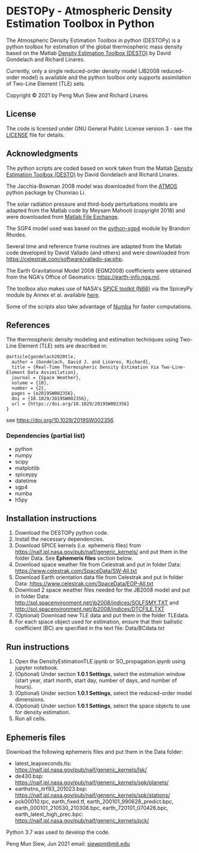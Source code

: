 # DESTOPy - Atmospheric Density Estimation Toolbox in Python
The Atmospheric Density Estimation Toolbox in python (DESTOPy) is a python toolbox for estimation of the global thermospheric mass density based on the Matlab [Density Estimation Toolbox (DESTO)](https://github.com/davidgondelach/DESTO) by David Gondelach and Richard Linares. 

Currently, only a single reduced-order density model (JB2008 reduced-order model) is available and the python toolbox only supports assimilation of Two-Line Element (TLE) sets. 

Copyright &copy; 2021 by Peng Mun Siew and Richard Linares

## License
The code is licensed under GNU General Public License version 3 - see the [LICENSE](https://github.com/pengmun/DESTOPy/blob/main/LICENSE) file for details.

## Acknowledgments
The python scripts are coded based on work taken from the Matlab [Density Estimation Toolbox (DESTO)](https://github.com/davidgondelach/DESTO) by David Gondelach and Richard Linares.

The Jacchia-Bowman 2008 model was downloaded from the [ATMOS](https://github.com/lcx366/ATMOS) python package by Chunxiao Li.

The solar radiation pressure and third-body perturbations models are adapted from the Matlab code by Meysam Mahooti (copyright 2018) and were downloaded from [Matlab File Exchange](https://www.mathworks.com/matlabcentral/fileexchange/55167-high-precision-orbit-propagator).

The SGP4 model used was based on the [python-sgp4](https://github.com/brandon-rhodes/python-sgp4) module by Brandon Rhodes.

Several time and reference frame routines are adapted from the Matlab code developed by David Vallado (and others) and were downloaded from https://celestrak.com/software/vallado-sw.php.

The Earth Gravitational Model 2008 (EGM2008) coefficients were obtained from the NGA's Office of Geomatics: https://earth-info.nga.mil.

The toolbox also makes use of NASA's [SPICE toolkit (N66)](https://naif.jpl.nasa.gov/naif/toolkit.html) via the SpiceyPy module by Annex et al. available [here](https://github.com/AndrewAnnex/SpiceyPy).

Some of the scripts also take advantage of [Numba](https://numba.pydata.org/numba-doc/dev/index.html) for faster computations.

## References
The thermospheric density modeling and estimation techniques using Two-Line Element (TLE) sets are described in:
```
@article{gondelach2020tle,
  author = {Gondelach, David J. and Linares, Richard},
  title = {Real-Time Thermospheric Density Estimation Via Two-Line-Element Data Assimilation},
  journal = {Space Weather},
  volume = {18},
  number = {2},
  pages = {e2019SW002356},
  doi = {10.1029/2019SW002356},
  url = {https://doi.org/10.1029/2019SW002356}
}
```
see https://doi.org/10.1029/2019SW002356.

### Dependencies (partial list)
* python
* numpy
* scipy
* matplotlib
* spiceypy
* datetime
* sgp4
* numba
* h5py

## Installation instructions
1. Download the DESTOPy python code.
2. Install the necessary dependencies.
3. Download SPICE kernels (i.e. ephemeris files) from https://naif.jpl.nasa.gov/pub/naif/generic_kernels/ and put them in the folder Data. See **Ephemeris files** section below.
4. Download space weather file from Celestrak and put in folder Data: https://www.celestrak.com/SpaceData/SW-All.txt
5. Download Earth orientation data file from Celestrak and put in folder Data: https://www.celestrak.com/SpaceData/EOP-All.txt
6. Download 2 space weather files needed for the JB2008 model and put in folder Data: http://sol.spacenvironment.net/jb2008/indices/SOLFSMY.TXT and http://sol.spacenvironment.net/jb2008/indices/DTCFILE.TXT
7. (Optional) Download new TLE data and put them in the folder TLEdata.
8. For each space object used for estimation, ensure that their ballistic coefficient (BC) are specified in the text file: Data/BCdata.txt

## Run instructions
1. Open the DensityEstimationTLE.ipynb or SO_propagation.ipynb using jupyter notebook.
2. (Optional) Under section **1.0.1 Settings**, select the estimation window (start year, start month, start day, number of days, and number of hours).
4. (Optional) Under section **1.0.1 Settings**, select the reduced-order model dimensions. 
5. (Optional) Under section **1.0.1 Settings**, select the space objects to use for density estimation.
6. Run all cells.
  
## Ephemeris files
Download the following ephemeris files and put them in the Data folder:
* latest_leapseconds.tls: https://naif.jpl.nasa.gov/pub/naif/generic_kernels/lsk/
* de430.bsp: https://naif.jpl.nasa.gov/pub/naif/generic_kernels/spk/planets/
* earthstns_itrf93_201023.bsp: https://naif.jpl.nasa.gov/pub/naif/generic_kernels/spk/stations/
* pck00010.tpc, earth_fixed.tf, earth_200101_990628_predict.bpc, earth_000101_210530_210308.bpc, earth_720101_070426.bpc, earth_latest_high_prec.bpc: https://naif.jpl.nasa.gov/pub/naif/generic_kernels/pck/

Python 3.7 was used to develop the code.

Peng Mun Siew, Jun 2021 email: siewpm@mit.edu
